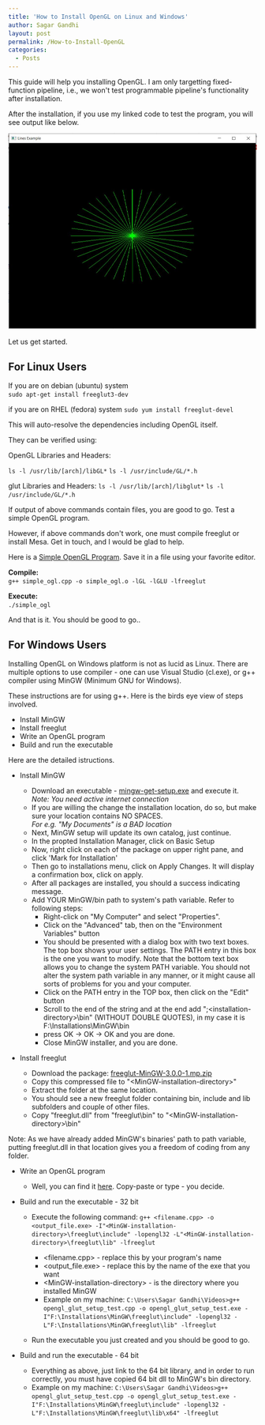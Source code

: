 ```yaml
---
title: 'How to Install OpenGL on Linux and Windows'
author: Sagar Gandhi
layout: post
permalink: /How-to-Install-OpenGL
categories:
  - Posts
---
```

<!--excerpt.start-->This guide will help you installing OpenGL. I am only targetting fixed-function pipeline, i.e., we won't test programmable pipeline's functionality after installation.
After the installation, if you use my linked code to test the program, you will see output like below.
<center><img src="/images/glut_sample_output.jpg"></center>
  
Let us get started.


<h2> For Linux Users </h2>  
  
If you are on debian (ubuntu) system  
`sudo apt-get install freeglut3-dev`  
<!--excerpt.end--><a class="anchor" id="read-more"></a>
if you are on RHEL (fedora) system
`sudo yum install freeglut-devel`
    
This will auto-resolve the dependencies including OpenGL itself.  
  
They can be verified using:  
  
OpenGL Libraries and Headers:
  
`ls -l /usr/lib/[arch]/libGL*`
`ls -l /usr/include/GL/*.h`
  
glut Libraries and Headers: 
`ls -l /usr/lib/[arch]/libglut*`
`ls -l /usr/include/GL/*.h`

If output of above commands contain files, you are good to go. Test a simple OpenGL program.

However, if above commands don't work, one must compile freeglut or install Mesa. Get in touch, and I would be glad to help.  
  
Here is a [Simple OpenGL Program](https://github.com/Gandhi-Sagar/OpenGL_Installation/blob/master/opengl_glut_setup_test.cpp). Save it in a file using your favorite editor.  
  
**Compile:**  
`g++ simple_ogl.cpp -o simple_ogl.o -lGL -lGLU -lfreeglut`

**Execute:**  
`./simple_ogl`

And that is it. You should be good to go..
  
  
  
<h2> For Windows Users</h2>
Installing OpenGL on Windows platform is not as lucid as Linux.  
There are multiple options to use compiler - one can use Visual Studio (cl.exe), or g++ compiler using MinGW (Minimum GNU for Windows).  
  
These instructions are for using g++. Here is the birds eye view of steps involved.
  
+ Install MinGW
+ Install freeglut
+ Write an OpenGL program
+ Build and run the executable  
  
Here are the detailed istructions. 

+ Install MinGW
  - Download an executable - [mingw-get-setup.exe](https://osdn.net/projects/mingw/downloads/68260/mingw-get-setup.exe) and execute it.  
  *Note: You need active internet connection*
  - If you are willing the change the installation location, do so, but make sure your location contains NO SPACES.  
  *For e.g. "My Documents" is a BAD location*
  - Next, MinGW setup will update its own catalog, just continue.
  - In the propted Installation Manager, click on Basic Setup
  - Now, right click on each of the package on upper right pane, and click 'Mark for Installation'
  - Then go to installations menu, click on Apply Changes. It will display a confirmation box, click on apply.
  - After all packages are installed, you should a success indicating message.
  - Add YOUR MinGW/bin path to system's path variable. Refer to following steps:
    - Right-click on "My Computer" and select "Properties".
    - Click on the "Advanced" tab, then on the "Environment Variables" button
    - You should be presented with a dialog box with two text boxes. The top box shows your user settings. The PATH entry in this box is the one you want to modify. Note that the bottom text box allows you to change the system PATH variable. You should not alter the system path variable in any manner, or it might cause all sorts of problems for you and your computer.
    - Click on the PATH entry in the TOP box, then click on the "Edit" button
    - Scroll to the end of the string and at the end add ";\<installation-directory\>\bin" (WITHOUT DOUBLE QUOTES), in my case it is F:\Installations\MinGW\bin
    - press OK -> OK -> OK and you are done.
    - Close MinGW installer, and you are done.

+ Install freeglut
  - Download the package: [freeglut-MinGW-3.0.0-1.mp.zip](https://www.transmissionzero.co.uk/files/software/development/GLUT/freeglut-MinGW.zip)
  - Copy this compressed file to "\<MinGW-installation-directory\>"
  - Extract the folder at the same location.
  - You should see a new freeglut folder containing bin, include and lib subfolders and couple of other files.
  - Copy "freeglut.dll" from "freeglut\bin\" to "\<MinGW-installation-directory\>\bin"  
    
Note: As we have already added MinGW's binaries' path to path variable, putting freeglut.dll in that location gives you a freedom of coding from any folder.  
  
+ Write an OpenGL program
  - Well, you can find it [here](https://github.com/Gandhi-Sagar/OpenGL_Installation/blob/master/opengl_glut_setup_test.cpp). Copy-paste or type - you decide.

+ Build and run the executable - 32 bit
  - Execute the following command:
`g++ <filename.cpp> -o <output_file.exe> -I"<MinGW-installation-directory>\freeglut\include" -lopengl32 -L"<MinGW-installation-directory>\freeglut\lib" -lfreeglut
`
    - \<filename.cpp\> - replace this by your program's name
    - \<output_file.exe\> - replace this by the name of the exe that you want
    - \<MinGW-installation-directory\> - is the directory where you installed MinGW
    - Example on my machine:
`C:\Users\Sagar Gandhi\Videos>g++ opengl_glut_setup_test.cpp -o opengl_glut_setup_test.exe -I"F:\Installations\MinGW\freeglut\include" -lopengl32 -L"F:\Installations\MinGW\freeglut\lib" -lfreeglut`
  
  - Run the executable you just created and you should be good to go.
      
+ Build and run the executable - 64 bit
  - Everything as above, just link to the 64 bit library, and in order to run correctly, you must have copied 64 bit dll to MinGW's bin directory.
  - Example on my machine:
`C:\Users\Sagar Gandhi\Videos>g++ opengl_glut_setup_test.cpp -o opengl_glut_setup_test.exe -I"F:\Installations\MinGW\freeglut\include" -lopengl32 -L"F:\Installations\MinGW\freeglut\lib\x64" -lfreeglut`

